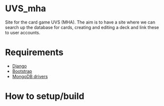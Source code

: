 # UVS_mha
Site for the card game UVS (MHA). The aim is to have a site where we can search up the database for cards, creating and editing a deck and link these to user accounts.

# Requirements
- [Django](https://docs.djangoproject.com/en/5.0/intro/whatsnext/)
- [Bootstrap](https://getbootstrap.com/docs/5.3/getting-started/introduction/)
- [MongoDB drivers](https://www.mongodb.com/resources/products/compatibilities/mongodb-and-django)

# How to setup/build
